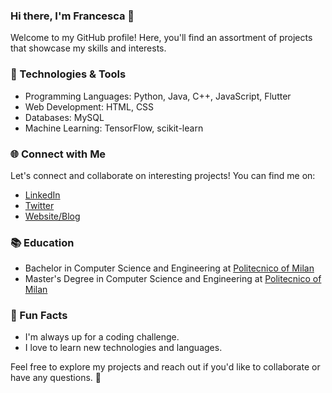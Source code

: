 ### Hi there, I'm Francesca 👋

Welcome to my GitHub profile! Here, you'll find an assortment of projects that showcase my skills and interests.

### 🔧 Technologies & Tools
- Programming Languages: Python, Java, C++, JavaScript, Flutter
- Web Development: HTML, CSS
- Databases: MySQL
- Machine Learning: TensorFlow, scikit-learn

### 🌐 Connect with Me
Let's connect and collaborate on interesting projects! You can find me on:
- [LinkedIn](https://www.linkedin.com/in/francescaforbicini/)
- [Twitter](your-twitter-profile-url)
- [Website/Blog](your-website-url)

### 📚 Education
- Bachelor in Computer Science and Engineering at [Politecnico of Milan](https://www.polimi.it/) 
- Master's Degree in Computer Science and Engineering at [Politecnico of Milan](https://www.polimi.it/) 

### 🚀 Fun Facts
- I'm always up for a coding challenge.
- I love to learn new technologies and languages.

Feel free to explore my projects and reach out if you'd like to collaborate or have any questions. 🐉

